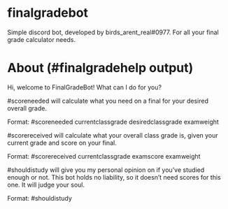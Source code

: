 # finalgradebot
Simple discord bot, developed by birds_arent_real#0977. For all your final grade calculator needs.

# About (#finalgradehelp output)
Hi, welcome to FinalGradeBot! What can I do for you?

#scoreneeded will calculate what you need on a final for your desired overall grade.

Format: #scoreneeded currentclassgrade desiredclassgrade examweight

#scorereceived will calculate what your overall class grade is, given your current grade and score on your final.

Format: #scorereceived currentclassgrade examscore examweight

#shouldistudy will give you my personal opinion on if you’ve studied enough or not. This bot holds no liability, so it doesn’t need scores for this one. It will judge your soul.

Format: #shouldistudy
